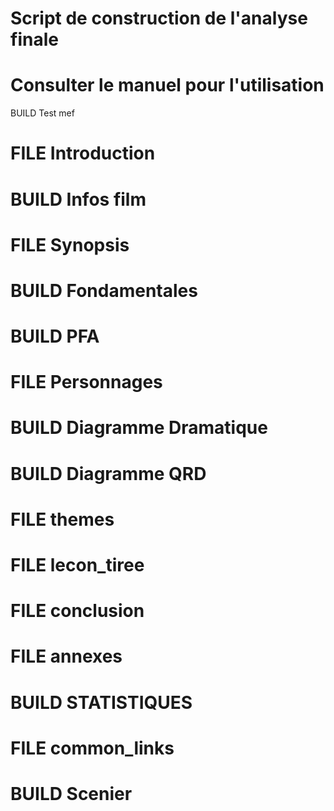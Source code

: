 # Script de construction de l'analyse finale
# Consulter le manuel pour l'utilisation
BUILD Test mef
# FILE Introduction
# BUILD Infos film
# FILE Synopsis
# BUILD Fondamentales
# BUILD PFA
# FILE Personnages
# BUILD Diagramme Dramatique
# BUILD Diagramme QRD
# FILE themes
# FILE lecon_tiree
# FILE conclusion
# FILE annexes
# BUILD STATISTIQUES
# FILE common_links
# BUILD Scenier
